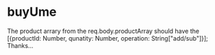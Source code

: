 # buyUme
The product arrary from the req.body.productArray should have the [{productId: Number, qunatity: Number, operation: String["add/sub"]}];
Thanks...
